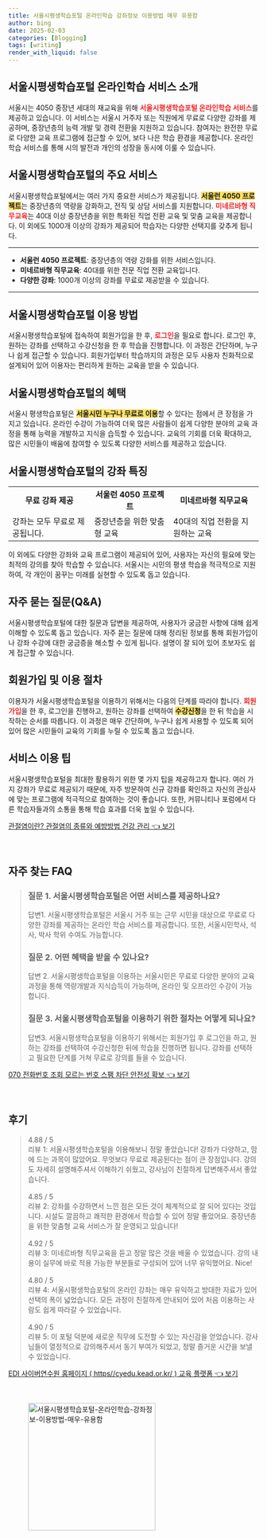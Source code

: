 ```yaml
---
title: 서울시평생학습포털 온라인학습 강좌정보 이용방법 매우 유용함
author: bing
date: 2025-02-03
categories: [Blogging]
tags: [writing]
render_with_liquid: false
---
```



<h2 id='서울시평생학습포털_소개'>서울시평생학습포털 온라인학습 서비스 소개</h2>

<p>서울시는 4050 중장년 세대의 재교육을 위해 <b><span style="color: #ee2323;">서울시평생학습포털 온라인학습 서비스</span></b>를 제공하고 있습니다. 이 서비스는 서울시 거주자 또는 직원에게 무료로 다양한 강좌를 제공하며, 중장년층의 능력 개발 및 경력 전환을 지원하고 있습니다. 참여자는 완전한 무료로 다양한 교육 프로그램에 접근할 수 있어, 보다 나은 학습 환경을 제공합니다. 온라인 학습 서비스를 통해 시의 발전과 개인의 성장을 동시에 이룰 수 있습니다.</p>

<h2 id='서울시평생학습포털_주요서비스'>서울시평생학습포털의 주요 서비스</h2>

<p>서울시평생학습포털에서는 여러 가지 중요한 서비스가 제공됩니다. <b><span style="background-color: #ffe066;">서울런 4050 프로젝트</span></b>는 중장년층의 역량을 강화하고, 전직 및 상담 서비스를 지원합니다. <b><span style="color: #ee2323;">미네르바형 직무교육</span></b>는 40대 이상 중장년층을 위한 특화된 직업 전환 교육 및 맞춤 교육을 제공합니다. 이 외에도 1000개 이상의 강좌가 제공되어 학습자는 다양한 선택지를 갖추게 됩니다.</p>

<hr />

<ul>
    <li><b>서울런 4050 프로젝트</b>: 중장년층의 역량 강화를 위한 서비스입니다.</li>
    <li><b>미네르바형 직무교육</b>: 40대를 위한 전문 직업 전환 교육입니다.</li>
    <li><b>다양한 강좌</b>: 1000개 이상의 강좌를 무료로 제공받을 수 있습니다.</li>
</ul>

<hr />

<h2 id='서울시평생학습포털_이용방법'>서울시평생학습포털 이용 방법</h2>

<p>서울시평생학습포털에 접속하여 회원가입을 한 후, <b><span style="color: #ee2323;">로그인</span></b>을 필요로 합니다. 로그인 후, 원하는 강좌를 선택하고 수강신청을 한 후 학습을 진행합니다. 이 과정은 간단하며, 누구나 쉽게 접근할 수 있습니다. 회원가입부터 학습까지의 과정은 모두 사용자 친화적으로 설계되어 있어 이용자는 편리하게 원하는 교육을 받을 수 있습니다.</p>

<h2 id='서울시평생학습포털_혜택'>서울시평생학습포털의 혜택</h2>

<p>서울시 평생학습포털은 <b><span style="background-color: #ffe066;">서울시민 누구나 무료로 이용</span></b>할 수 있다는 점에서 큰 장점을 가지고 있습니다. 온라인 수강이 가능하여 더욱 많은 사람들이 쉽게 다양한 분야의 교육 과정을 통해 능력을 개발하고 지식을 습득할 수 있습니다. 교육의 기회를 더욱 확대하고, 많은 시민들이 배움에 참여할 수 있도록 다양한 서비스를 제공하고 있습니다.</p>

<h2 id='서울시평생학습포털_강좌_특징'>서울시평생학습포털의 강좌 특징</h2>

<table>
    <tr>
        <td style="text-align: center; height: 17px;"><b>무료 강좌 제공</b></td>
        <td style="text-align: center; height: 17px;"><b>서울런 4050 프로젝트</b></td>
        <td style="text-align: center; height: 17px;"><b>미네르바형 직무교육</b></td>
    </tr>
    <tr>
        <td>강좌는 모두 무료로 제공됩니다.</td>
        <td>중장년층을 위한 맞춤형 교육</td>
        <td>40대의 직업 전환을 지원하는 교육</td>
    </tr>
</table>

<p>이 외에도 다양한 강좌와 교육 프로그램이 제공되어 있어, 사용자는 자신의 필요에 맞는 최적의 강의를 찾아 학습할 수 있습니다. 서울시는 시민의 평생 학습을 적극적으로 지원하여, 각 개인이 꿈꾸는 미래를 실현할 수 있도록 돕고 있습니다.</p>

<h2 id='자주_묻는_질문_QA'>자주 묻는 질문(Q&A)</h2>

<p>서울시평생학습포털에 대한 질문과 답변을 제공하여, 사용자가 궁금한 사항에 대해 쉽게 이해할 수 있도록 돕고 있습니다. 자주 묻는 질문에 대해 정리된 정보를 통해 회원가입이나 강좌 수강에 대한 궁금증을 해소할 수 있게 됩니다. 설명이 잘 되어 있어 초보자도 쉽게 접근할 수 있습니다.</p>

<h2 id='회원가입_및_이용절차'>회원가입 및 이용 절차</h2>

<p>이용자가 서울시평생학습포털을 이용하기 위해서는 다음의 단계를 따라야 합니다. <b><span style="color: #ee2323;">회원가입</span></b>을 한 후, 로그인을 진행하고, 원하는 강좌를 선택하여 <b><span style="background-color: #ffe066;">수강신청</span></b>을 한 뒤 학습을 시작하는 순서를 따릅니다. 이 과정은 매우 간단하며, 누구나 쉽게 사용할 수 있도록 되어 있어 많은 시민들이 교육의 기회를 누릴 수 있도록 돕고 있습니다.</p>

<h2 id='서비스_이용팁'>서비스 이용 팁</h2>

<p>서울시평생학습포털을 최대한 활용하기 위한 몇 가지 팁을 제공하고자 합니다. 여러 가지 강좌가 무료로 제공되기 때문에, 자주 방문하여 신규 강좌를 확인하고 자신의 관심사에 맞는 프로그램에 적극적으로 참여하는 것이 좋습니다. 또한, 커뮤니티나 포럼에서 다른 학습자들과의 소통을 통해 학습 효과를 더욱 높일 수 있습니다.</p>


<p><a class="click-button" title="관절염이란? 관절염의 종류와 예방방법 건강 관리" href="https://blackassets.github.io/posts/%EA%B4%80%EC%A0%88%EC%97%BC%EC%9D%B4%EB%9E%80-%EA%B4%80%EC%A0%88%EC%97%BC%EC%9D%98-%EC%A2%85%EB%A5%98%EC%99%80-%EC%98%88%EB%B0%A9%EB%B0%A9%EB%B2%95-%EA%B1%B4%EA%B0%95-%EA%B4%80%EB%A6%AC/" rel="dofollow">관절염이란? 관절염의 종류와 예방방법 건강 관리 👈 보기</a></p><br>
<h2 id='자주_찾는_FAQ'>자주 찾는 FAQ</h2>
<div itemscope="" itemtype="https://schema.org/FAQPage"> 
<blockquote> 
<div itemscope="" itemprop="mainEntity" itemtype="https://schema.org/Question"> 
<h3 itemprop="name">질문 1. 서울시평생학습포털은 어떤 서비스를 제공하나요?</h3> 
<div itemscope="" itemprop="acceptedAnswer" itemtype="https://schema.org/Answer"> 
<span itemprop="text"> 
<p>답변1. 서울시평생학습포털은 서울시 거주 또는 근무 시민을 대상으로 무료로 다양한 강좌를 제공하는 온라인 학습 서비스를 제공합니다. 또한, 서울시민학사, 석사, 박사 학위 수여도 가능합니다.</p> 
</span> 
</div> 
</div> 

<div itemscope="" itemprop="mainEntity" itemtype="https://schema.org/Question"> 
<h3 itemprop="name">질문 2. 어떤 혜택을 받을 수 있나요?</h3> 
<div itemscope="" itemprop="acceptedAnswer" itemtype="https://schema.org/Answer"> 
<span itemprop="text"> 
<p>답변 2. 서울시평생학습포털을 이용하는 서울시민은 무료로 다양한 분야의 교육과정을 통해 역량개발과 지식습득이 가능하며, 온라인 및 오프라인 수강이 가능합니다.</p> 
</span> 
</div> 
</div> 

<div itemscope="" itemprop="mainEntity" itemtype="https://schema.org/Question"> 
<h3 itemprop="name">질문 3. 서울시평생학습포털을 이용하기 위한 절차는 어떻게 되나요?</h3> 
<div itemscope="" itemprop="acceptedAnswer" itemtype="https://schema.org/Answer"> 
<span itemprop="text"> 
<p>답변3. 서울시평생학습포털을 이용하기 위해서는 회원가입 후 로그인을 하고, 원하는 강좌를 선택하여 수강신청한 뒤에 학습을 진행하면 됩니다. 강좌를 선택하고 필요한 단계를 거쳐 무료로 강의를 들을 수 있습니다.</p> 
</span> 
</div> 
</div> 
</blockquote> 
</div>
<p><a class="click-button" title="070 전화번호 조회 모르는 번호 스팸 차단 안전성 확보" href="https://blackassets.github.io/posts/070-%EC%A0%84%ED%99%94%EB%B2%88%ED%98%B8-%EC%A1%B0%ED%9A%8C-%EB%AA%A8%EB%A5%B4%EB%8A%94-%EB%B2%88%ED%98%B8-%EC%8A%A4%ED%8C%B8-%EC%B0%A8%EB%8B%A8-%EC%95%88%EC%A0%84%EC%84%B1-%ED%99%95%EB%B3%B4/" rel="dofollow">070 전화번호 조회 모르는 번호 스팸 차단 안전성 확보 👈 보기</a></p><br>
<h2 id='후기'>후기</h2>
<div itemscope itemtype="https://schema.org/Product">
  <blockquote>
  <div itemprop="review" itemscope itemtype="https://schema.org/Review">
      <div itemprop="reviewRating" itemscope itemtype="https://schema.org/Rating"> <span itemprop="ratingValue">4.88</span> / <span itemprop="bestRating">5</span> </div>
      <span itemprop="reviewBody">리뷰 1: 서울시평생학습포털을 이용해보니 정말 좋았습니다! 강좌가 다양하고, 맘에 드는 과목이 많았어요. 무엇보다 무료로 제공된다는 점이 큰 장점입니다. 강의도 자세히 설명해주셔서 이해하기 쉬웠고, 강사님이 친절하게 답변해주셔서 좋았습니다.</span>
  </div>
  <br>
  <div itemprop="review" itemscope itemtype="https://schema.org/Review">
      <div itemprop="reviewRating" itemscope itemtype="https://schema.org/Rating"> <span itemprop="ratingValue">4.85</span> / <span itemprop="bestRating">5</span> </div>
      <span itemprop="reviewBody">리뷰 2: 강좌를 수강하면서 느낀 점은 모든 것이 체계적으로 잘 되어 있다는 것입니다. 시설도 깔끔하고 쾌적한 환경에서 학습할 수 있어 정말 좋았어요. 중장년층을 위한 맞춤형 교육 서비스가 잘 운영되고 있습니다!</span>
  </div>
  <br>
  <div itemprop="review" itemscope itemtype="https://schema.org/Review">
      <div itemprop="reviewRating" itemscope itemtype="https://schema.org/Rating"> <span itemprop="ratingValue">4.92</span> / <span itemprop="bestRating">5</span> </div>
      <span itemprop="reviewBody">리뷰 3: 미네르바형 직무교육을 듣고 정말 많은 것을 배울 수 있었습니다. 강의 내용이 실무에 바로 적용 가능한 부분들로 구성되어 있어 너무 유익했어요. Nice!</span>
  </div>
  <br>
  <div itemprop="review" itemscope itemtype="https://schema.org/Review">
      <div itemprop="reviewRating" itemscope itemtype="https://schema.org/Rating"> <span itemprop="ratingValue">4.80</span> / <span itemprop="bestRating">5</span> </div>
      <span itemprop="reviewBody">리뷰 4: 서울시평생학습포털의 온라인 강좌는 매우 유익하고 방대한 자료가 있어 선택의 폭이 넓었습니다. 모든 과정이 친절하게 안내되어 있어 처음 이용하는 사람도 쉽게 따라갈 수 있었습니다.</span>
  </div>
  <br>
  <div itemprop="review" itemscope itemtype="https://schema.org/Review">
      <div itemprop="reviewRating" itemscope itemtype="https://schema.org/Rating"> <span itemprop="ratingValue">4.90</span> / <span itemprop="bestRating">5</span> </div>
      <span itemprop="reviewBody">리뷰 5: 이 포털 덕분에 새로운 직무에 도전할 수 있는 자신감을 얻었습니다. 강사님들이 열정적으로 강의해주셔서 동기 부여가 되었고, 정말 즐거운 시간을 보낼 수 있었습니다.</span>
  </div>
  </blockquote>
</div>
<p><a class="click-button" title="EDI 사이버연수원 홈페이지 ( https//cyedu.kead.or.kr/ ) 교육 플랫폼" href="https://blackassets.github.io/posts/EDI-%EC%82%AC%EC%9D%B4%EB%B2%84%EC%97%B0%EC%88%98%EC%9B%90-%ED%99%88%ED%8E%98%EC%9D%B4%EC%A7%80-(-httpscyedu.kead.or.kr-)-%EA%B5%90%EC%9C%A1-%ED%94%8C%EB%9E%AB%ED%8F%BC/" rel="dofollow">EDI 사이버연수원 홈페이지 ( https//cyedu.kead.or.kr/ ) 교육 플랫폼 👈 보기</a></p><br>
<figure class="image"><img src="https://blackassets.github.io/assets/img/thumbnail/서울시평생학습포털-온라인학습-강좌정보-이용방법-매우-유용함.webp" alt="서울시평생학습포털-온라인학습-강좌정보-이용방법-매우-유용함" width="256" height="256"></figure>